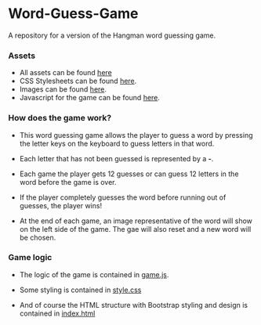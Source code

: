 # Word-Guess-Game

A repository for a version of the Hangman word guessing game.

### Assets

* All assets can be found [here](assets)
* CSS Stylesheets can be found [here](assets/css).
* Images can be found [here](assets/images).
* Javascript for the game can be found [here](assets/js/game.js).

### How does the game work?

* This word guessing game allows the player to guess a word by pressing the letter keys on the keyboard to guess letters in that word. 

* Each letter that has not been guessed is represented by a **-**. 

* Each game the player gets 12 guesses or can guess 12 letters in the word before the game is over. 

* If the player completely guesses the word before running out of guesses, the player wins! 

* At the end of each game, an image representative of the word will show on the left side of the game. The gae will also reset and a new word will be chosen.

### Game logic

 * The logic of the game is contained in [game.js](assets/js/game.js).

 * Some styling is contained in [style.css](assets/css/style.css)

 * And of course the HTML structure with Bootstrap styling and design is contained in [index.html](index.html)